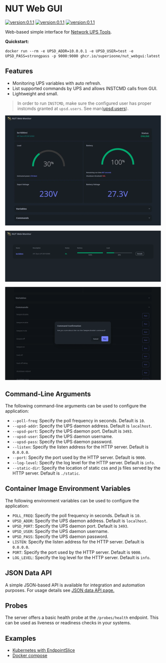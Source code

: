 # NUT Web GUI

[![version:0.1.1](https://img.shields.io/badge/version-0.2.0-red)](https://github.com/SuperioOne/nut_webgui/releases/tag/v0.2.0)
[![version:0.1.1](https://img.shields.io/badge/linux/amd64-0.2.0-green)](https://github.com/SuperioOne/nut_webgui/pkgs/container/nut_webgui)
[![version:0.1.1](https://img.shields.io/badge/linux/arm64-0.2.0-green)](https://github.com/SuperioOne/nut_webgui/pkgs/container/nut_webgui)

Web-based simple interface for [Network UPS Tools](https://networkupstools.org/).

**Quickstart:**

```shell
docker run --rm -e UPSD_ADDR=10.0.0.1 -e UPSD_USER=test -e UPSD_PASS=strongpass -p 9000:9000 ghcr.io/superioone/nut_webgui:latest   
```

## Features

- Monitoring UPS variables with auto refresh.
- List supported commands by UPS and allows INSTCMD calls from GUI.
- Lightweight and small.

> In order to run `INSTCMD`, make sure the configured user has proper instcmds granted at `upsd.users`. See
> man([upsd.users](https://networkupstools.org/docs/man/upsd.users.html)).

![DetailImage](docs/images/details.webp)

![ListImage](docs/images/list.webp)

![INSTCMDImage](docs/images/inst_cmd.webp)

## Command-Line Arguments

The following command-line arguments can be used to configure the application:

* `--poll-freq`: Specify the poll frequency in seconds. Default is `10`.
* `--upsd-addr`: Specify the UPS daemon address. Default is `localhost`.
* `--upsd-port`: Specify the UPS daemon port. Default is `3493`.
* `--upsd-user`: Specify the UPS daemon username.
* `--upsd-pass`: Specify the UPS daemon password.
* `--listen`: Specify the listen address for the HTTP server. Default is `0.0.0.0`.
* `--port`: Specify the port used by the HTTP server. Default is `9000`.
* `--log-level`: Specify the log level for the HTTP server. Default is `info`.
* `--static-dir`: Specify the location of static css and js files served by the HTTP server. Default is `./static`.

## Container Image Environment Variables

The following environment variables can be used to configure the application:

* `POLL_FREQ`: Specify the poll frequency in seconds. Default is `10`.
* `UPSD_ADDR`: Specify the UPS daemon address. Default is `localhost`.
* `UPSD_PORT`: Specify the UPS daemon port. Default is `3493`.
* `UPSD_USER`: Specify the UPS daemon username.
* `UPSD_PASS`: Specify the UPS daemon password.
* `LISTEN`: Specify the listen address for the HTTP server. Default is `0.0.0.0`.
* `PORT`: Specify the port used by the HTTP server. Default is `9000`.
* `LOG_LEVEL`: Specify the log level for the HTTP server. Default is `info`.

## JSON Data API

A simple JSON-based API is available for integration and automation purposes. For usage details
see [JSON data API page.](./docs/json_api.md)

## Probes

The server offers a basic health probe at the `/probes/health` endpoint. This can be used as liveness or readiness
checks in your systems.

## Examples

- [Kubernetes with EndpointSlice](docs/kubernetes_example.md)
- [Docker compose](docs/docker_compose.md)
